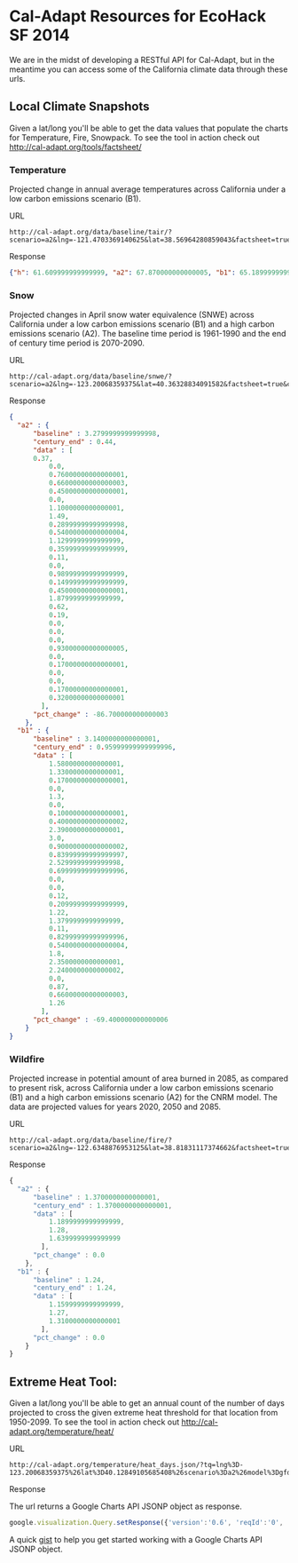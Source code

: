 Cal-Adapt Resources for EcoHack SF 2014
====================

We are in the midst of developing a RESTful API for Cal-Adapt, but in the meantime you can access some of the California climate data through these urls.

Local Climate Snapshots
---------------------
Given a lat/long you'll be able to get the data values that populate the charts for Temperature, Fire, Snowpack. To see the tool in action check out http://cal-adapt.org/tools/factsheet/

### Temperature
Projected change in annual average temperatures across California under a low carbon emissions scenario (B1).

URL

```
http://cal-adapt.org/data/baseline/tair/?scenario=a2&lng=-121.4703369140625&lat=38.56964280859043&factsheet=true&county=false&units=imperial
```

Response

```json
{"h": 61.609999999999999, "a2": 67.870000000000005, "b1": 65.189999999999998}
```

### Snow
Projected changes in April snow water equivalence (SNWE) across California under a low carbon emissions scenario (B1) and a high carbon emissions scenario (A2). The baseline time period is 1961-1990 and the end of century time period is 2070-2090.

URL

```
http://cal-adapt.org/data/baseline/snwe/?scenario=a2&lng=-123.20068359375&lat=40.36328834091582&factsheet=true&county=true&units=imperial&month=4
```

Response

```json
{ 
  "a2" : { 
      "baseline" : 3.2799999999999998,
      "century_end" : 0.44,
      "data" : [ 
	  0.37,
          0.0,
          0.76000000000000001,
          0.66000000000000003,
          0.45000000000000001,
          0.0,
          1.1000000000000001,
          1.49,
          0.28999999999999998,
          0.54000000000000004,
          1.1299999999999999,
          0.35999999999999999,
          0.11,
          0.0,
          0.98999999999999999,
          0.14999999999999999,
          0.45000000000000001,
          1.8799999999999999,
          0.62,
          0.19,
          0.0,
          0.0,
          0.0,
          0.93000000000000005,
          0.0,
          0.17000000000000001,
          0.0,
          0.0,
          0.17000000000000001,
          0.32000000000000001
        ],
      "pct_change" : -86.700000000000003
    },
  "b1" : {
      "baseline" : 3.1400000000000001,
      "century_end" : 0.95999999999999996,
      "data" : [ 
          1.5800000000000001,
          1.3300000000000001,
          0.17000000000000001,
          0.0,
          1.3,
          0.0,
          0.10000000000000001,
          0.40000000000000002,
          2.3900000000000001,
          3.0,
          0.90000000000000002,
          0.83999999999999997,
          2.5299999999999998,
          0.69999999999999996,
          0.0,
          0.0,
          0.12,
          0.20999999999999999,
          1.22,
          1.3799999999999999,
          0.11,
          0.82999999999999996,
          0.54000000000000004,
          1.8,
          2.3500000000000001,
          2.2400000000000002,
          0.0,
          0.87,
          0.66000000000000003,
          1.26
        ],
      "pct_change" : -69.400000000000006
    }
}
```

### Wildfire
Projected increase in potential amount of area burned in 2085, as compared to present risk, across California under a low carbon emissions scenario (B1) and a high carbon emissions scenario (A2) for the CNRM model. The data are projected values for years 2020, 2050 and 2085.

URL

```
http://cal-adapt.org/data/baseline/fire/?scenario=a2&lng=-122.6348876953125&lat=38.81831117374662&factsheet=true&county=true&units=imperial
```

Response

```javascript
{ 
  "a2" : { 
      "baseline" : 1.3700000000000001,
      "century_end" : 1.3700000000000001,
      "data" : [
          1.1899999999999999,
          1.28,
          1.6399999999999999
        ],
      "pct_change" : 0.0
    },
  "b1" : { 
      "baseline" : 1.24,
      "century_end" : 1.24,
      "data" : [ 
          1.1599999999999999,
          1.27,
          1.3100000000000001
        ],
      "pct_change" : 0.0
    }
}
```






Extreme Heat Tool:
---------------------
Given a lat/long you'll be able to get an annual count of the number of days projected to cross the given extreme heat threshold for that location from 1950-2099. To see the tool in action check out http://cal-adapt.org/temperature/heat/

URL

```
http://cal-adapt.org/temperature/heat_days.json/?tq=lng%3D-123.20068359375%26lat%3D40.12849105685408%26scenario%3Da2%26model%3Dgfdl%26type%3Dnumdays%26units%3Dimperial%26climvar%3Dtmax&tqx=reqId%3A0
```

Response

The url returns a Google Charts API JSONP object as response.  

```javascript
google.visualization.Query.setResponse({'version':'0.6', 'reqId':'0', 'status':'OK', 'table': {cols:[{id:'Year',label:'Year',type:'date'},{id:'Number of Extreme Heat Days',label:'Number of Extreme Heat Days',type:'number',p:{'climnorm_avg_numdays':'4.3','extreme_heat_threshold':'91.7189984131'}}],rows:[{c:[{v:new Date(1950,0,1)},{v:10}]},........{c:[{v:new Date(2099,0,1)},{v:35}]}]}});
```

A quick [gist](https://gist.github.com/mukhtyar/e54bf08a1ef5ffeb2933) to help you get started working with a Google Charts API JSONP object.